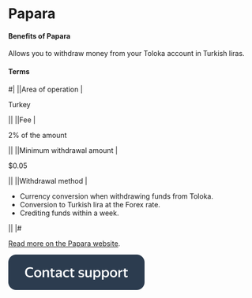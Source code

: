 # Papara

#### Benefits of Papara

Allows you to withdraw money from your Toloka account in Turkish liras.

#### Terms


#|
||Area of operation |

Turkey

||
||Fee |

2% of the amount



||
||Minimum withdrawal amount |


$0.05


||
||Withdrawal method |

- Currency conversion when withdrawing funds from Toloka.
- Conversion to Turkish lira at the Forex rate.
- Crediting funds within a week.

||
|#

[Read more on the Papara website](https://www.papara.com/en/faq/).

[![](../assets/buttons/contact-support.svg)](../troubleshooting/troubleshooting.md#money_withdrawal)

